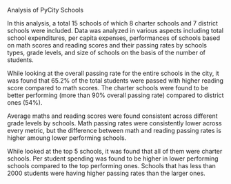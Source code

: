 Analysis of PyCity Schools

In this analysis, a total 15 schools of which 8 charter schools and 7 district schools were included. Data was analyzed in various aspects including total school expenditures, per capita expenses, performances of schools based on math scores and reading scores and their passing rates by schools types, grade levels, and size of schools on the basis of the number of students.

While looking at the overall passing rate for the entire schools in the city, it was found that 65.2% of the total students were passed with higher reading score compared to math scores. The charter schools were found to be better performing (more than 90% overall passing rate) compared to district ones (54%). 

Average maths and reading scores were found consistent across different grade levels by schools. Math passing rates were consistently lower across every metric, but the difference 
between math and reading passing rates is higher amoung lower performing schools. 

While looked at the top 5 schools, it was found that all of them were charter schools. Per student spending was found to be higher in lower performing schools compared to the top performing ones. Schools that has less than 2000 students were having higher passing rates than the larger ones.
